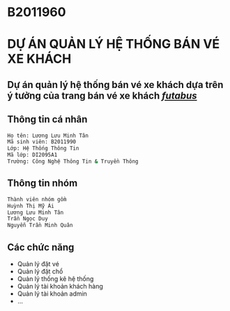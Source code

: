# B2011960
# DỰ ÁN QUẢN LÝ HỆ THỐNG BÁN VÉ XE KHÁCH
Dự án quản lý hệ thống bán vé xe khách dựa trên ý tưởng của trang bán vé xe khách [_futabus_](https://www.futabus.vn)
---

## Thông tin cá nhân
```bash
Họ tên: Lương Lưu Minh Tân
Mã sinh viên: B2011990
Lớp: Hệ Thống Thông Tin
Mã lớp: DI2095A1
Trường: Công Nghệ Thông Tin & Truyền Thông
```
## Thông tin nhóm

```bash
Thành viên nhóm gồm
Huỳnh Thị Mỹ Ái
Lương Lưu Minh Tân
Trần Ngọc Duy
Nguyễn Trần Minh Quân
```

## Các chức năng
- Quản lý đặt vé
- Quản lý đặt chổ
- Quản lý thống kê hệ thống
- Quản lý tài khoản khách hàng
- Quản lý tài khoản admin
- ...
